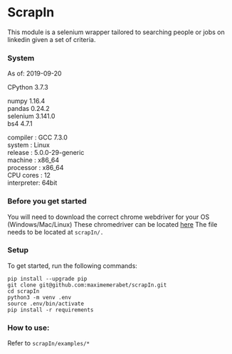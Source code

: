 # ScrapIn
This module is a selenium wrapper tailored to searching people or jobs on linkedin given a set of criteria.

### System


As of: 2019-09-20 

CPython 3.7.3  

numpy 1.16.4\
pandas 0.24.2\
selenium 3.141.0\
bs4 4.7.1

compiler   : GCC 7.3.0\
system     : Linux\
release    : 5.0.0-29-generic\
machine    : x86_64\
processor  : x86_64\
CPU cores  : 12\
interpreter: 64bit


### Before you get started
You will need to download the correct chrome webdriver for your OS (Windows/Mac/Linux)
These chromedriver can be located [here](https://sites.google.com/a/chromium.org/chromedriver/downloads)
The file needs to be located at ```scrapIn/.```

### Setup
To get started, run the following commands:

```
pip install --upgrade pip
git clone git@github.com:maximemerabet/scrapIn.git
cd scrapIn
python3 -m venv .env
source .env/bin/activate
pip install -r requirements
```

### How to use:
Refer to `scrapIn/examples/*`


